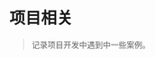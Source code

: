 <!--
 * @Author: your name
 * @Date: 2021-03-11 19:18:59
 * @LastEditTime: 2021-09-01 16:43:33
 * @LastEditors: Please set LastEditors
 * @Description: In User Settings Edit
 * @FilePath: \docsify-based-wiki\docs\project\index.md
-->

# 项目相关

> 记录项目开发中遇到中一些案例。

